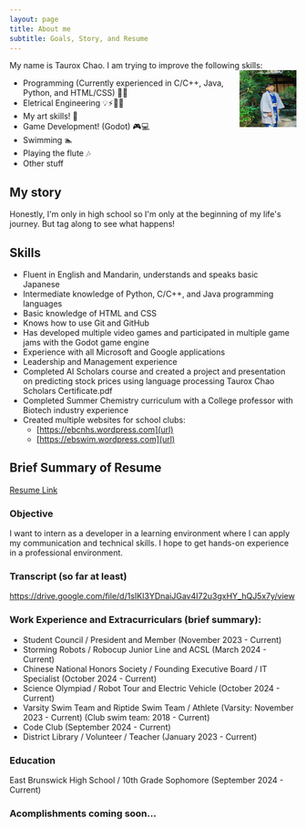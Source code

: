 ```yaml
---
layout: page
title: About me
subtitle: Goals, Story, and Resume
---
```


My name is Taurox Chao. I am trying to improve the following skills:
<img align="right" width="100" height="100" src="assets/img/original-6AC7C0D8-0375-4B49-9703-7E86C0811E96.jpeg">
- Programming (Currently experienced in C/C++, Java, Python, and HTML/CSS) 👩‍💻
- Eletrical Engineering 💡⚡👩‍🔧
- My art skills! 🎨
- Game Development! (Godot) 🎮️💻
- Swimming 🏊
- Playing the flute 🎶
- Other stuff


## My story

Honestly, I'm only in high school so I'm only at the beginning of my life's journey. But tag along to see what happens!

## Skills

- Fluent in English and Mandarin, understands and speaks basic Japanese
- Intermediate knowledge of Python, C/C++, and Java programming languages
- Basic knowledge of HTML and CSS
- Knows how to use Git and GitHub
- Has developed multiple video games and participated in multiple game jams with the Godot game engine
- Experience with all Microsoft and Google applications
- Leadership and Management experience
- Completed AI Scholars course and created a project and presentation on predicting stock prices using language processing Taurox Chao Scholars Certificate.pdf
- Completed Summer Chemistry curriculum with a College professor with Biotech industry experience
- Created multiple websites for school clubs:
    - [https://ebcnhs.wordpress.com](url)
    - [https://ebswim.wordpress.com](url)

## Brief Summary of Resume

[Resume Link](https://docs.google.com/document/d/1ou86cMKmkbK_nFvmGbKvGwgekbcl1y7rM5WmSnY8SrU/edit?usp=sharing)

### Objective
I want to intern as a developer in a learning environment where I can apply my communication and technical skills. I hope to get hands-on experience in a professional environment. 

### Transcript (so far at least)
[https://drive.google.com/file/d/1sIKI3YDnaiJGav4I72u3gxHY_hQJ5x7y/view
](url)

### Work Experience and Extracurriculars (brief summary):

- Student Council / President and Member (November 2023 - Current)
- Storming Robots / Robocup Junior Line and ACSL (March 2024 - Current)
- Chinese National Honors Society / Founding Executive Board / IT Specialist (October 2024 - Current)
- Science Olympiad / Robot Tour and Electric Vehicle (October 2024 - Current)
- Varsity Swim Team and Riptide Swim Team / Athlete (Varsity: November 2023 - Current) (Club swim team: 2018 - Current)
- Code Club (September 2024 - Current)
- District Library / Volunteer / Teacher (January 2023 - Current)

### Education
East Brunswick High School / 10th Grade Sophomore (September 2024 - Current)

### Acomplishments coming soon...






